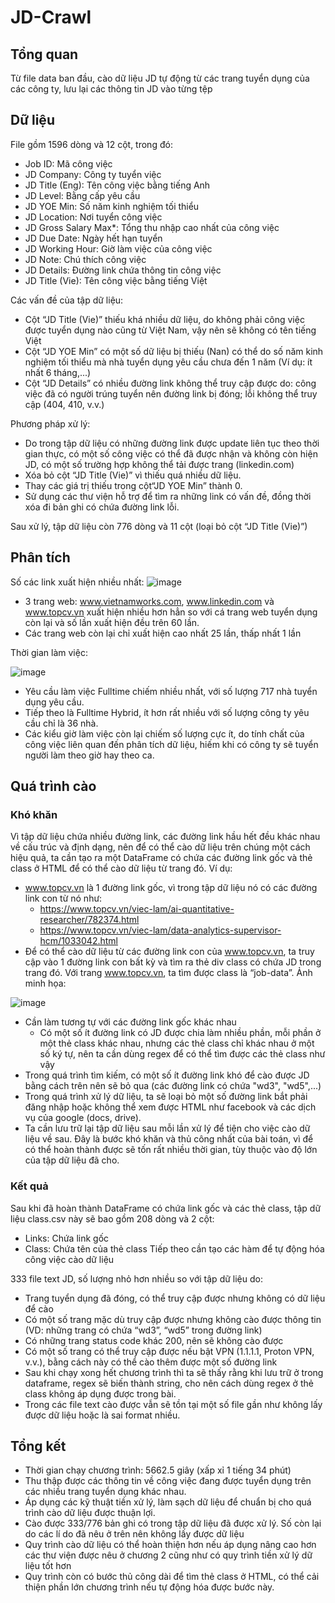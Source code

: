 # JD-Crawl

## Tổng quan
Từ file data ban đầu, cào dữ liệu JD tự động từ các trang tuyển dụng của các công ty, lưu lại các thông tin JD vào từng tệp

## Dữ liệu
File gồm 1596 dòng và 12 cột, trong đó:
-	Job ID: Mã công việc
-	JD Company: Công ty tuyển việc
-	JD Title (Eng): Tên công việc bằng tiếng Anh
-	JD Level: Bằng cấp yêu cầu
-	JD YOE Min: Số năm kinh nghiệm tối thiểu
-	JD Location: Nơi tuyển công việc
-	JD Gross Salary Max*: Tổng thu nhập cao nhất của công việc
-	JD Due Date: Ngày hết hạn tuyển
-	JD Working Hour: Giờ làm việc của công việc
-	JD Note: Chú thích công việc
-	JD Details: Đường link chứa thông tin công việc
-	JD Title (Vie): Tên công việc bằng tiếng Việt

Các vấn đề của tập dữ liệu:
-	Cột “JD Title (Vie)” thiếu khá nhiều dữ liệu, do không phải công việc được tuyển dụng nào cũng từ Việt Nam, vậy nên sẽ không có tên tiếng Việt 
-	Cột “JD YOE Min” có một số dữ liệu bị thiếu (Nan) có thể do số năm kinh nghiệm tối thiểu mà nhà tuyển dụng yêu cầu chưa đến 1 năm (Ví dụ: ít nhất 6 tháng,...)
-	Cột “JD Details” có nhiều đường link không thể truy cập được do: công việc đã có người trúng tuyển nên đường link bị đóng; lỗi không thể truy cập (404, 410, v.v.)

Phương pháp xử lý:
- Do trong tập dữ liệu có những đường link được update liên tục theo thời gian thực, có một số công việc có thể đã được nhận và không còn hiện JD, có một số trường hợp không thể tải được trang (linkedin.com)
-	Xóa bỏ cột “JD Title (Vie)” vì thiếu quá nhiều dữ liệu.
-	Thay các giá trị thiếu trong cột“JD YOE Min” thành 0.
-	Sử dụng các thư viện hỗ trợ để tìm ra những link có vấn đề, đồng thời xóa đi bản ghi có chứa đường link lỗi.

Sau xử lý, tập dữ liệu còn 776 dòng và 11 cột (loại bỏ cột “JD Title (Vie)”)

## Phân tích
Số các link xuất hiện nhiều nhất:
![image](https://github.com/Woww2711/JD-Crawl/assets/120792827/2959a5aa-3120-4287-a9c5-660f4653d4dc)

-	3 trang web: www.vietnamworks.com, www.linkedin.com và www.topcv.vn xuất hiện nhiều hơn hẳn so với cá trang web tuyển dụng còn lại và số lần xuất hiện đều trên 60 lần.
-	Các trang web còn lại chỉ xuất hiện cao nhất 25 lần, thấp nhất 1 lần


Thời gian làm việc:

![image](https://github.com/Woww2711/JD-Crawl/assets/120792827/3650e85d-98a6-4285-a996-31a577e22a6e)

-	Yêu cầu làm việc Fulltime chiếm nhiều nhất, với số lượng 717 nhà tuyển dụng 
yêu cầu.
-	Tiếp theo là Fulltime Hybrid, ít hơn rất nhiều với số lượng công ty yêu cầu chỉ là 36 nhà.
-	Các kiểu giờ làm việc còn lại chiếm số lượng cực ít, do tính chất của công việc liên quan đến phân tích dữ liệu, hiếm khi có công ty sẽ tuyển người làm theo giờ hay theo ca.


## Quá trình cào
### Khó khăn
Vì tập dữ liệu chứa nhiều đường link, các đường link hầu hết đều khác nhau về cấu trúc và định dạng, nên để có thể cào dữ liệu trên chúng một cách hiệu quả, ta cần tạo ra một DataFrame có chứa các đường link gốc và thẻ class ở HTML để có thể cào dữ liệu từ trang đó. Ví dụ:
- www.topcv.vn là 1 đường link gốc, vì trong tập dữ liệu nó có các đường link con từ nó như:
  + https://www.topcv.vn/viec-lam/ai-quantitative-researcher/782374.html
  + https://www.topcv.vn/viec-lam/data-analytics-supervisor-hcm/1033042.html
-	Để có thể cào dữ liệu từ các đường link con của www.topcv.vn, ta truy cập vào 1 đường link con bất kỳ và tìm ra thẻ div class có chứa JD trong trang đó. Với trang www.topcv.vn, ta tìm được class là “job-data”. Ảnh minh họa:

![image](https://github.com/Woww2711/JD-Crawl/assets/120792827/c5cbfe9f-b99e-4d98-9d30-5f896df99a07)

- Cần làm tương tự với các đường link gốc khác nhau
  + Có một số ít đường link có JD được chia làm nhiều phần, mỗi phần ở một thẻ class khác nhau, nhưng các thẻ class chỉ khác nhau ở một số ký tự, nên ta cần dùng regex để có thể tìm được các thẻ class như vậy
-	Trong quá trình tìm kiếm, có một số ít đường link khó để cào được JD bằng cách trên nên sẽ bỏ qua (các đường link có chứa "wd3", "wd5",...)
-	Trong quá trình xử lý dữ liệu, ta sẽ loại bỏ một số đường link bắt phải đăng nhập hoặc không thể xem được HTML như facebook và các dịch vụ của google (docs, drive).
-	Ta cần lưu trữ lại tập dữ liệu sau mỗi lần xử lý để tiện cho việc cào dữ liệu về sau.
Đây là bước khó khăn và thủ công nhất của bài toán, vì để có thể hoàn thành được sẽ tốn rất nhiều thời gian, tùy thuộc vào độ lớn của tập dữ liệu đã cho.

### Kết quả
Sau khi đã hoàn thành DataFrame có chứa link gốc và các thẻ class, tập dữ liệu class.csv này sẽ bao gồm 208 dòng và 2 cột:
- Links: Chứa link gốc
- Class: Chứa tên của thẻ class
Tiếp theo cần tạo các hàm để tự động hóa công việc cào dữ liệu

333 file text JD, số lượng nhỏ hơn nhiều so với tập dữ liệu do:
-	Trang tuyển dụng đã đóng, có thể truy cập được nhưng không có dữ liệu để cào
-	Có một số trang mặc dù truy cập được nhưng không cào được thông tin (VD: những trang có chứa “wd3”, “wd5” trong đường link)
-	Có những trang status code khác 200, nên sẽ không cào được
-	Có một số trang có thể truy cập được nếu bật VPN (1.1.1.1, Proton VPN, v.v.), bằng cách này có thể cào thêm được một số đường link
-	Sau khi chạy xong hết chương trình thì ta sẽ thấy rằng khi lưu trữ ở trong dataframe, regex sẽ biến thành string, cho nên cách dùng regex ở thẻ class không áp dụng được trong bài.
-	Trong các file text cào được vẫn sẽ tồn tại một số file gần như không lấy được dữ liệu hoặc là sai format nhiều.

## Tổng kết
-	Thời gian chạy chương trình: 5662.5 giây (xấp xỉ 1 tiếng 34 phút)
-	Thu thập được các thông tin về công việc đang được tuyển dụng trên các nhiều trang tuyển dụng khác nhau.
-	Áp dụng các kỹ thuật tiền xử lý, làm sạch dữ liệu để chuẩn bị cho quá trình cào dữ liệu được thuận lợi.
-	Cào được 333/776 bản ghi có trong tập dữ liệu đã được xử lý. Số còn lại do các lí do đã nêu ở trên nên không lấy được dữ liệu
-	Quy trình cào dữ liệu có thể hoàn thiện hơn nếu áp dụng nâng cao hơn các thư viện được nêu ở chương 2 cũng như có quy trình tiền xử lý dữ liệu tốt hơn
-	Quy trình còn có bước thủ công dài để tìm thẻ class ở HTML, có thể cải thiện phần lớn chương trình nếu tự động hóa được bước này.
















